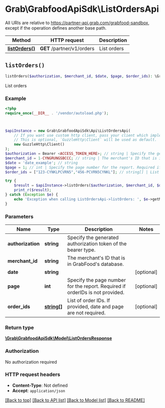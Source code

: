 # Grab\GrabfoodApiSdk\ListOrdersApi

All URIs are relative to https://partner-api.grab.com/grabfood-sandbox, except if the operation defines another base path.

| Method | HTTP request | Description |
| ------------- | ------------- | ------------- |
| [**listOrders()**](ListOrdersApi.md#listOrders) | **GET** /partner/v1/orders | List orders |


## `listOrders()`

```php
listOrders($authorization, $merchant_id, $date, $page, $order_ids): \Grab\GrabfoodApiSdk\Model\ListOrdersResponse
```

List orders

### Example

```php
<?php
require_once(__DIR__ . '/vendor/autoload.php');



$apiInstance = new Grab\GrabfoodApiSdk\Api\ListOrdersApi(
    // If you want use custom http client, pass your client which implements `GuzzleHttp\ClientInterface`.
    // This is optional, `GuzzleHttp\Client` will be used as default.
    new GuzzleHttp\Client()
);
$authorization = Bearer <ACCESS_TOKEN_HERE>; // string | Specify the generated authorization token of the bearer type.
$merchant_id = 1-CYNGRUNGSBCCC; // string | The merchant's ID that is in GrabFood's database.
$date = 'date_example'; // string
$page = 1; // int | Specify the page number for the report. Required if orderIDs is not provided.
$order_ids = ["123-CYNKLPCVRN5","456-PCVRN5CYNKL"]; // string[] | List of order IDs. If provided, date and page are not required.

try {
    $result = $apiInstance->listOrders($authorization, $merchant_id, $date, $page, $order_ids);
    print_r($result);
} catch (Exception $e) {
    echo 'Exception when calling ListOrdersApi->listOrders: ', $e->getMessage(), PHP_EOL;
}
```

### Parameters

| Name | Type | Description  | Notes |
| ------------- | ------------- | ------------- | ------------- |
| **authorization** | **string**| Specify the generated authorization token of the bearer type. | |
| **merchant_id** | **string**| The merchant&#39;s ID that is in GrabFood&#39;s database. | |
| **date** | **string**|  | [optional] |
| **page** | **int**| Specify the page number for the report. Required if orderIDs is not provided. | [optional] |
| **order_ids** | [**string[]**](../Model/string.md)| List of order IDs. If provided, date and page are not required. | [optional] |

### Return type

[**\Grab\GrabfoodApiSdk\Model\ListOrdersResponse**](../Model/ListOrdersResponse.md)

### Authorization

No authorization required

### HTTP request headers

- **Content-Type**: Not defined
- **Accept**: `application/json`

[[Back to top]](#) [[Back to API list]](../../README.md#endpoints)
[[Back to Model list]](../../README.md#models)
[[Back to README]](../../README.md)
